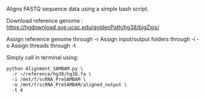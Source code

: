 Aligns FASTQ sequence data using a simple bash script.

Download reference genome : https://hgdownload.soe.ucsc.edu/goldenPath/hg38/bigZips/

Assign reference genome through -r
Assign input/output folders through -i -o
Assign threads through -t

Simply call in terminal using:

```
python Alignment_SAMBAM.py \
  -r ~/reference/hg38/hg38.fa \
  -i /mnt/f/scRNA_PreSAMBAM \
  -o /mnt/f/scRNA_PreSAMBAM/aligned_output \
  -t 4
```

